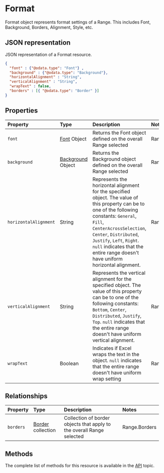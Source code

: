 # Format

Format object represents format settings of a Range. This includes Font, Background, Borders, Alignment, Style, etc. 

## JSON representation

JSON representation of a Format resource.

<!-- { "blockType": "resource", "@odata.type": "Format", 
	"optionalProperties": ["borders"]
	 } 
-->
```json
{
  "font" : {"@odata.type": "Font"} ,
  "background" : {"@odata.type": "Background"},
  "horizontalAlignment" : "String",
  "verticalAlignment" : "String",
  "wrapText" : false,
  "borders" : [{ "@odata.type": "Border" }]
}
```


## Properties
| Property         | Type    |Description|Notes |
|:-----------------|:--------|:----------|:-----|
|`font`            |[Font](font.md) Object                |Returns the Font object defined on the overall Range selected|Range.Font|
|`background`      |[Background](background.md) Object    |Returns the Background object defined on the overall Range selected|Range.Interior|
|`horizontalAlignment`    | String  |Represents the horizontal alignment for the specified object. The value of this property can be to one of the following constants: `General`, `Fill`, `CenterAcrossSelection`, `Center`, `Distributed`, `Justify`, `Left`, `Right`. `null` indicates that the entire range doesn't have uniform horizontal alignment.|Range.HorizontalAlignment|
|`verticalAlignment`    | String  |Represents the vertical alignment for the specified object. The value of this property can be to one of the following constants: `Bottom`, `Center`, `Distributed`, `Justify`, `Top`. `null` indicates that the entire range doesn't have uniform vertical alignment.|Range.VerticalAlignment|
|`wrapText`    | Boolean  |Indicates if Excel wraps the text in the object. `null` indicates that the entire range doesn't have uniform wrap setting|Range.WrapText|


## Relationships
| Property         | Type    |Description|Notes |
|:-----------------|:--------|:----------|:-----|
|`borders`         |[Border](border.md) collection|Collection of border objects that apply to the overall Range selected|Range.Borders|

## Methods

The complete list of methods for this resource is available in
the [API](../README.md) topic.